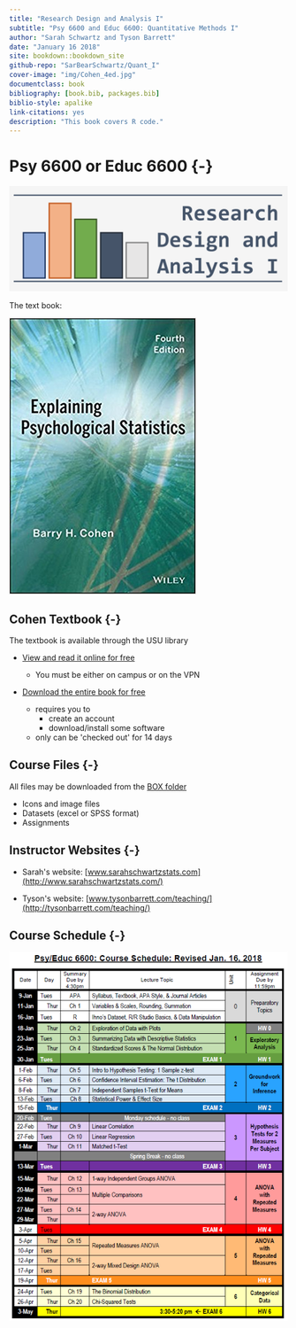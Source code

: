 ```yaml
--- 
title: "Research Design and Analysis I"
subtitle: "Psy 6600 and Educ 6600: Quantitative Methods I"
author: "Sarah Schwartz and Tyson Barrett"
date: "January 16 2018"
site: bookdown::bookdown_site
github-repo: "SarBearSchwartz/Quant_I"
cover-image: "img/Cohen_4ed.jpg"
documentclass: book
bibliography: [book.bib, packages.bib]
biblio-style: apalike
link-citations: yes
description: "This book covers R code."
---
```



# Psy 6600 or Educ 6600 {-}

![](img/headers/RDA1_logo.png)




The text book:

![](img/Cohen_4ed.jpg)

## Cohen Textbook {-}

The textbook is available through the USU library

* [View and read it online for free](http://site.ebrary.com/lib/usulibraries/reader.action?docID=10809658)  
    + You must be either on campus or on the VPN

* [Download the entire book for free](https://ebookcentral-proquest-com.dist.lib.usu.edu/lib/USU/detail.action?docID=1563061)
    + requires you to 
        - create an account
        - download/install some software
    + only can be 'checked out' for 14 days


## Course Files {-}

All files may be downloaded from the [BOX folder](https://usu.app.box.com/s/nsnga773p9o823shxr243z39brmlc35y)

* Icons and image files
* Datasets (excel or SPSS format)
* Assignments

## Instructor Websites {-}

* Sarah's website: [www.sarahschwartzstats.com](http://www.sarahschwartzstats.com/)

* Tyson's website: [www.tysonbarrett.com/teaching/](http://tysonbarrett.com/teaching/)



## Course Schedule {-}


![](img/Sched_1-16-18.PNG)


